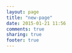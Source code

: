 ```yaml
---
layout: page
title: "new-page"
date: 2015-01-21 11:56
comments: true
sharing: true
footer: true
---
```

